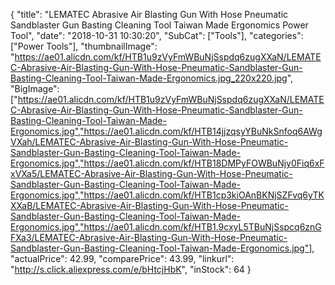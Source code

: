 {
	"title": "LEMATEC Abrasive Air Blasting Gun With Hose Pneumatic Sandblaster Gun Basting Cleaning Tool Taiwan Made Ergonomics Power Tool",
	"date": "2018-10-31 10:30:20",
	"SubCat": ["Tools"],
	"categories": ["Power Tools"],
	"thumbnailImage": "https://ae01.alicdn.com/kf/HTB1u9zVyFmWBuNjSspdq6zugXXaN/LEMATEC-Abrasive-Air-Blasting-Gun-With-Hose-Pneumatic-Sandblaster-Gun-Basting-Cleaning-Tool-Taiwan-Made-Ergonomics.jpg_220x220.jpg",
	"BigImage": ["https://ae01.alicdn.com/kf/HTB1u9zVyFmWBuNjSspdq6zugXXaN/LEMATEC-Abrasive-Air-Blasting-Gun-With-Hose-Pneumatic-Sandblaster-Gun-Basting-Cleaning-Tool-Taiwan-Made-Ergonomics.jpg","https://ae01.alicdn.com/kf/HTB14jjzqsyYBuNkSnfoq6AWgVXah/LEMATEC-Abrasive-Air-Blasting-Gun-With-Hose-Pneumatic-Sandblaster-Gun-Basting-Cleaning-Tool-Taiwan-Made-Ergonomics.jpg","https://ae01.alicdn.com/kf/HTB18DMPyFOWBuNjy0Fiq6xFxVXa5/LEMATEC-Abrasive-Air-Blasting-Gun-With-Hose-Pneumatic-Sandblaster-Gun-Basting-Cleaning-Tool-Taiwan-Made-Ergonomics.jpg","https://ae01.alicdn.com/kf/HTB1cp3kiOAnBKNjSZFvq6yTKXXaB/LEMATEC-Abrasive-Air-Blasting-Gun-With-Hose-Pneumatic-Sandblaster-Gun-Basting-Cleaning-Tool-Taiwan-Made-Ergonomics.jpg","https://ae01.alicdn.com/kf/HTB1.9cxyL5TBuNjSspcq6znGFXa3/LEMATEC-Abrasive-Air-Blasting-Gun-With-Hose-Pneumatic-Sandblaster-Gun-Basting-Cleaning-Tool-Taiwan-Made-Ergonomics.jpg"],
	"actualPrice": 42.99,
	"comparePrice": 43.99,
	"linkurl": "http://s.click.aliexpress.com/e/bHtcjHbK",
	"inStock": 64
}
